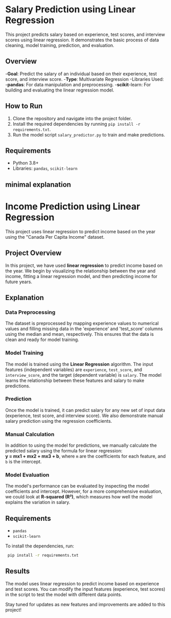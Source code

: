 # **Salary Prediction using Linear Regression**

This project predicts salary based on experience, test scores, and interview scores using linear regression. It demonstrates the basic process of data cleaning, model training, prediction, and evaluation.

## **Overview**
-**Goal**: Predict the salary of an individual based on their experience, test score, and interview score.
-**Type**: Multivariate Regression
-Libraries Used:
  -**pandas**: For data manipulation and preprocessing.
  -**scikit**-learn: For building and evaluating the linear regression model.


## **How to Run**
1. Clone the repository and navigate into the project folder.
2. Install the required dependencies by running `pip install -r requirements.txt`.
3. Run the model script `salary_predictor.py` to train and make predictions.

## **Requirements**
- Python 3.8+
- Libraries: `pandas`, `scikit-learn`


## minimal explanation

# Income Prediction using Linear Regression

This project uses linear regression to predict income based on the year using the "Canada Per Capita Income" dataset.

## **Project Overview**
In this project, we have used **linear regression** to predict income based on the year. We begin by visualizing the relationship between the year and income, fitting a linear regression model, and then predicting income for future years.

## **Explanation**

### **Data Preprocessing**
The dataset is preprocessed by mapping experience values to numerical values and filling missing data in the 'experience' and 'test_score' columns using the median and mean, respectively. This ensures that the data is clean and ready for model training.

### **Model Training**
The model is trained using the **Linear Regression** algorithm. The input features (independent variables) are `experience`, `test_score`, and `interview_score`, and the target (dependent variable) is `salary`. The model learns the relationship between these features and salary to make predictions.

### **Prediction**
Once the model is trained, it can predict salary for any new set of input data (experience, test score, and interview score). We also demonstrate manual salary prediction using the regression coefficients.

### **Manual Calculation**
In addition to using the model for predictions, we manually calculate the predicted salary using the formula for linear regression:  
**y = mx1 + mx2 + mx3 + b**, where `m` are the coefficients for each feature, and `b` is the intercept.

### **Model Evaluation**
The model's performance can be evaluated by inspecting the model coefficients and intercept. However, for a more comprehensive evaluation, we could look at **R-squared (R²)**, which measures how well the model explains the variation in salary.

## **Requirements**
- `pandas`
- `scikit-learn`



To install the dependencies, run:
```bash
 pip install -r requirements.txt
```


## **Results**
The model uses linear regression to predict income based on experience and test scores. You can modify the input features (experience, test scores) in the script to test the model with different data points.

Stay tuned for updates as new features and improvements are added to this project!






